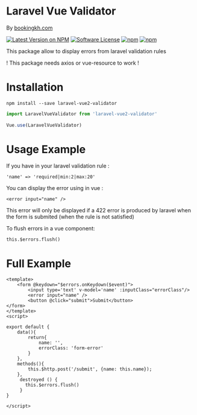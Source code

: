 # Laravel Vue Validator

By [bookingkh.com](https://bookingkh.com)

[![Latest Version on NPM](https://img.shields.io/npm/v/laravel-vue2-validator.svg?style=flat-square)](https://npmjs.com/package/laravel-vue2-validator)
[![Software License](https://img.shields.io/badge/license-MIT-brightgreen.svg?style=flat-square)](LICENSE.md)
[![npm](https://img.shields.io/npm/dt/laravel-vue2-validator.svg?style=flat-square)](https://npmjs.com/package/laravel-vue2-validator)
[![npm](https://img.shields.io/npm/dm/laravel-vue2-validator.svg?style=flat-square)](https://npmjs.com/package/laravel-vue2-validator)

This package allow to display errors from laravel validation rules

! This package needs axios or vue-resource to work !

# Installation

```
npm install --save laravel-vue2-validator
```

```javascript
import LaravelVueValidator from 'laravel-vue2-validator'
  
Vue.use(LaravelVueValidator)
```

# Usage Example

If you have in your laravel validation rule :

  `'name' => 'required|min:2|max:20'`

You can display the error using in vue :

  `<error input="name" />`

This error will only be displayed if a 422 error is produced by laravel when the form is submited (when the rule is not satisfied)
  
To flush errors in a vue component: 

  `this.$errors.flush()`

# Full Example

```vue
<template>
	<form @keydown="$errors.onKeydown($event)">
	    <input type='text' v-model='name' :inputClass="errorClass"/>
    	<error input="name" />
    	<button @click="submit">Submit</button>
</form>
</template>
<script>

export default {
	data(){
		return{
			name: '',
			errorClass: 'form-error'
		}
	},
	methods(){
		this.$http.post('/submit', {name: this.name});
	},
     destroyed () {
       this.$errors.flush()
     }
}

</script>
```
